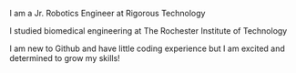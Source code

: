 I am a Jr. Robotics Engineer at Rigorous Technology 

I studied biomedical engineering at The Rochester Institute of Technology

I am new to Github and have little coding experience but I am excited and determined to grow my skills!

